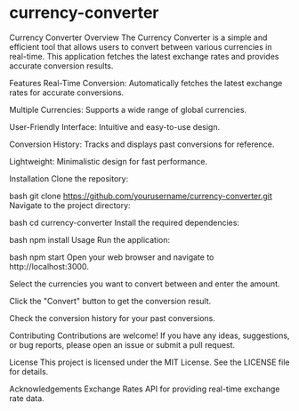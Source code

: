 # currency-converter

Currency Converter
Overview
The Currency Converter is a simple and efficient tool that allows users to convert between various currencies in real-time. This application fetches the latest exchange rates and provides accurate conversion results.

Features
Real-Time Conversion: Automatically fetches the latest exchange rates for accurate conversions.

Multiple Currencies: Supports a wide range of global currencies.

User-Friendly Interface: Intuitive and easy-to-use design.

Conversion History: Tracks and displays past conversions for reference.

Lightweight: Minimalistic design for fast performance.

Installation
Clone the repository:

bash
git clone https://github.com/yourusername/currency-converter.git
Navigate to the project directory:

bash
cd currency-converter
Install the required dependencies:

bash
npm install
Usage
Run the application:

bash
npm start
Open your web browser and navigate to http://localhost:3000.

Select the currencies you want to convert between and enter the amount.

Click the "Convert" button to get the conversion result.

Check the conversion history for your past conversions.

Contributing
Contributions are welcome! If you have any ideas, suggestions, or bug reports, please open an issue or submit a pull request.

License
This project is licensed under the MIT License. See the LICENSE file for details.

Acknowledgements
Exchange Rates API for providing real-time exchange rate data.
